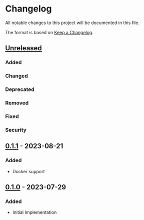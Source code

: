 # Changelog

All notable changes to this project will be documented in this file.

The format is based on [Keep a Changelog].

[Keep a Changelog]: https://keepachangelog.com/en/1.1.0/

## [Unreleased]
### Added

### Changed

### Deprecated

### Removed

### Fixed

### Security

## [0.1.1] - 2023-08-21
### Added
- Docker support

## [0.1.0] - 2023-07-29
### Added
- Initial Implementation

[Unreleased]: https://github.com/niri-la/misskey-discord-webhook-proxy/compare/v0.1.1...HEAD
[0.1.1]: https://github.com/niri-la/misskey-discord-webhook-proxy/compare/v0.1.0...v0.1.1
[0.1.0]: https://github.com/niri-la/misskey-discord-webhook-proxy/releases/tag/v0.1.0
